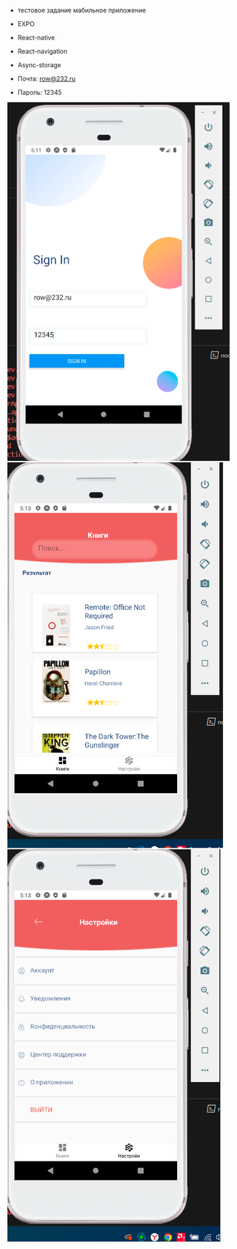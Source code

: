 - тестовое задание мабильное приложение 
- EXPO
- React-native
- React-navigation
- Async-storage

- Почта: row@232.ru
- Пароль: 12345


![**auth**](./assets/auth.png)
![books](./assets/books.png)
![setings](./assets/setings.png)